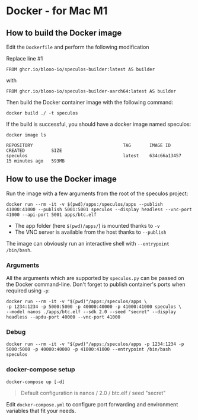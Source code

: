 # Docker - for Mac M1

## How to build the Docker image

Edit the `Dockerfile` and perform the following modification

Replace line #1

```
FROM ghcr.io/blooo-io/speculos-builder:latest AS builder
```

with

```
FROM ghcr.io/blooo-io/speculos-builder-aarch64:latest AS builder
```

Then build the Docker container image with the following command:

```shell
docker build ./ -t speculos
```

If the build is successful, you should have a docker image named speculos:

```shell
docker image ls

REPOSITORY                                  TAG       IMAGE ID       CREATED          SIZE
speculos                                    latest    634c66a13457   15 minutes ago   593MB
```


## How to use the Docker image

Run the image with a few arguments from the root of the speculos project:

```shell
docker run --rm -it -v $(pwd)/apps:/speculos/apps --publish 41000:41000 --publish 5001:5001 speculos --display headless --vnc-port 41000 --api-port 5001 apps/btc.elf
```

- The app folder (here `$(pwd)/apps/`) is mounted thanks to `-v`
- The VNC server is available from the host thanks to `--publish`

The image can obviously run an interactive shell with `--entrypoint /bin/bash`.


### Arguments

All the arguments which are supported by `speculos.py` can be passed on the Docker command-line. Don't forget to publish container's ports when required using `-p`:

```shell
docker run --rm -it -v "$(pwd)"/apps:/speculos/apps \
-p 1234:1234 -p 5000:5000 -p 40000:40000 -p 41000:41000 speculos \
--model nanos ./apps/btc.elf --sdk 2.0 --seed "secret" --display headless --apdu-port 40000 --vnc-port 41000
```

### Debug

```shell
docker run --rm -it -v "$(pwd)"/apps:/speculos/apps -p 1234:1234 -p 5000:5000 -p 40000:40000 -p 41000:41000 --entrypoint /bin/bash speculos
```

### docker-compose setup

```shell
docker-compose up [-d]
```
> Default configuration is nanos / 2.0 / btc.elf / seed "secret"

Edit `docker-compose.yml` to configure port forwarding and environment variables that fit your needs.
